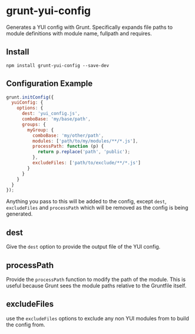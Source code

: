 grunt-yui-config
====================

Generates a YUI config with Grunt.
Specifically expands file paths to module definitions with
module name, fullpath and requires.

## Install
```
npm install grunt-yui-config --save-dev
```

## Configuration Example
```javascript
grunt.initConfig({
  yuiConfig: {
    options: {
      dest: 'yui_config.js',
      comboBase: 'my/base/path',
      groups: {
        myGroup: {
          comboBase: 'my/other/path',
          modules: ['path/to/my/modules/**/*.js'],
          processPath: function (p) {
            return p.replace('path', 'public');
          },
          excludeFiles: ['path/to/exclude/**/*.js']
        }
      }
    }
  }
});
```

Anything you pass to this will be added to the config, 
except `dest`, `excludeFiles` and `processPath` which will be removed
as the config is being generated.

## dest
Give the `dest` option to provide the output file of the YUI config.

## processPath
Provide the `processPath` function to modify the path of the module.
This is useful because Grunt sees the module paths relative to the Gruntfile
itself.

## excludeFiles
use the `excludeFiles` options to exclude any non YUI modules from to build
the config from.
